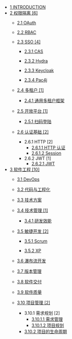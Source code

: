   - [1 INTRODUCTION](/INTRODUCTION.md)
  - [2 权限隔离 [6]](/权限隔离/README.md)
    - [2.1 OAuth](/权限隔离/OAuth/README.md)
      
    - [2.2 RBAC](/权限隔离/RBAC/README.md)
      
    - [2.3 SSO [4]](/权限隔离/SSO/README.md)
      - [2.3.1 CAS](/权限隔离/SSO/CAS/README.md)
        
      - [2.3.2 Hydra](/权限隔离/SSO/Hydra/README.md)
        
      - [2.3.3 Keycloak](/权限隔离/SSO/Keycloak/README.md)
        
      - [2.3.4 Pac4j](/权限隔离/SSO/Pac4j/README.md)
        
    - [2.4 多租户 [1]](/权限隔离/多租户/README.md)
      - [2.4.1 通用多租户框架](/权限隔离/多租户/通用多租户框架.md)
    - [2.5 开放平台 [1]](/权限隔离/开放平台/README.md)
      - [2.5.1 扫码登陆](/权限隔离/开放平台/扫码登陆.md)
    - [2.6 认证基础 [2]](/权限隔离/认证基础/README.md)
      - 2.6.1 HTTP [2]
        - [2.6.1.1 HTTP 认证](/权限隔离/认证基础/HTTP/HTTP%20认证.md)
        - [2.6.1.2 Session](/权限隔离/认证基础/HTTP/Session.md)
      - 2.6.2 JWT [1]
        - [2.6.2.1 JWT](/权限隔离/认证基础/JWT/JWT.md)
  - [3 软件工程 [10]](/软件工程/README.md)
    - [3.1 DevOps](/软件工程/DevOps/README.md)
      
    - [3.2 代码与工程化](/软件工程/代码与工程化.md)
    - [3.3 技术方案](/软件工程/技术方案/README.md)
      
    - [3.4 技术管理 [1]](/软件工程/技术管理/README.md)
      - [3.4.1 研发效能](/软件工程/技术管理/研发效能/README.md)
        
    - [3.5 敏捷开发 [2]](/软件工程/敏捷开发/README.md)
      - [3.5.1 Scrum](/软件工程/敏捷开发/Scrum/README.md)
        
      - [3.5.2 XP](/软件工程/敏捷开发/XP/README.md)
        
    - [3.6 瀑布流开发](/软件工程/瀑布流开发/README.md)
      
    - [3.7 版本管理](/软件工程/版本管理/README.md)
      
    - [3.8 软件交付](/软件工程/软件交付/README.md)
      
    - [3.9 软件质量](/软件工程/软件质量/README.md)
      
    - [3.10 项目管理 [2]](/软件工程/项目管理/README.md)
      - 3.10.1 需求规划 [2]
        - [3.10.1.1 需求管理](/软件工程/项目管理/需求规划/需求管理.md)
        - [3.10.1.2 项目规划](/软件工程/项目管理/需求规划/项目规划.md)
      - [3.10.2 项目的生命周期](/软件工程/项目管理/项目的生命周期/README.md)
        